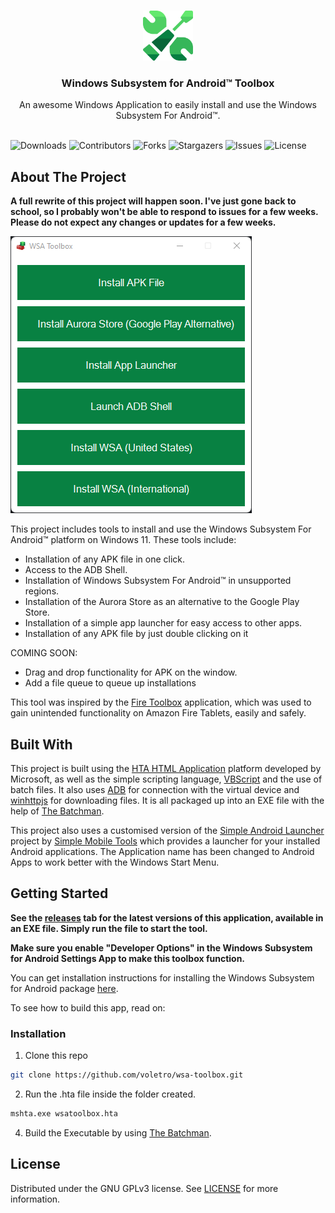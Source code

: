 <br/>
<p align="center">
  <a href="https://github.com/voletro/wsa-toolbox">
    <img src="images/icon.png" alt="Logo" width="80" height="80">
  </a>

  <h3 align="center">Windows Subsystem for Android™ Toolbox</h3>

  <p align="center">
    An awesome Windows Application to easily install and use the Windows Subsystem For Android™.
    <br/>
    <br/>
  </p>
</p>

![Downloads](https://img.shields.io/github/downloads/voletro/wsa-toolbox/total) ![Contributors](https://img.shields.io/github/contributors/voletro/wsa-toolbox?color=dark-green) ![Forks](https://img.shields.io/github/forks/voletro/wsa-toolbox?style=social) ![Stargazers](https://img.shields.io/github/stars/voletro/wsa-toolbox?style=social) ![Issues](https://img.shields.io/github/issues/voletro/wsa-toolbox) ![License](https://img.shields.io/github/license/voletro/wsa-toolbox) 

## About The Project

**A full rewrite of this project will happen soon. I've just gone back to school, so I probably won't be able to respond to issues for a few weeks. Please do not expect any changes or updates for a few weeks.**

![Screenshot](images/screenshot.png)

This project includes tools to install and use the Windows Subsystem For Android™ platform on Windows 11. 
These tools include:

* Installation of any APK file in one click.
* Access to the ADB Shell.
* Installation of Windows Subsystem For Android™ in unsupported regions.
* Installation of the Aurora Store as an alternative to the Google Play Store.
* Installation of a simple app launcher for easy access to other apps.
* Installation of any APK file by just double clicking on it

COMING SOON:

* Drag and drop functionality for APK on the window.
* Add a file queue to queue up installations

This tool was inspired by the [Fire Toolbox](https://forum.xda-developers.com/t/windows-tool-fire-toolbox-v24-0.3889604/) application, which was used to gain unintended functionality on Amazon Fire Tablets, easily and safely.

## Built With

This project is built using the [HTA HTML Application](https://docs.microsoft.com/en-us/previous-versions//ms536471(v=vs.85)?redirectedfrom=MSDN) platform developed by Microsoft, as well as the simple scripting language, [VBScript](https://en.wikipedia.org/wiki/VBScript) and the use of batch files. It also uses [ADB](https://source.android.com/setup/build/adb) for connection with the virtual device and [winhttpjs](https://github.com/npocmaka/batch.scripts/blob/master/hybrids/jscript/winhttpjs.bat) for downloading files. It is all packaged up into an EXE file with the help of [The Batchman](https://github.com/jeremyben/thebatchman).

This project also uses a customised version of the [Simple Android Launcher](https://github.com/SimpleMobileTools/Simple-App-Launcher) project by [Simple Mobile Tools](https://github.com/SimpleMobileTools) which provides a launcher for your installed Android applications. The Application name has been changed to Android Apps to work better with the Windows Start Menu. 


## Getting Started

**See the [releases](https://github.com/voletro/wsa-toolbox/releases) tab for the latest versions of this application, available in an EXE file. Simply run the file to start the tool.**

**Make sure you enable "Developer Options" in the Windows Subsystem for Android Settings App to make this toolbox function.**

You can get installation instructions for installing the Windows Subsystem for Android package [here](https://github.com/voletro/wsa-toolbox/blob/main/installation.md).

To see how to build this app, read on:

### Installation

1. Clone this repo

```sh
git clone https://github.com/voletro/wsa-toolbox.git
```

2. Run the .hta file inside the folder created.

```sh
mshta.exe wsatoolbox.hta
```

4. Build the Executable by using [The Batchman](https://github.com/jeremyben/thebatchman).

## License

Distributed under the GNU GPLv3 license. See [LICENSE](https://github.com/voletro/wsa-toolbox/blob/main/LICENSE.txt) for more information.
